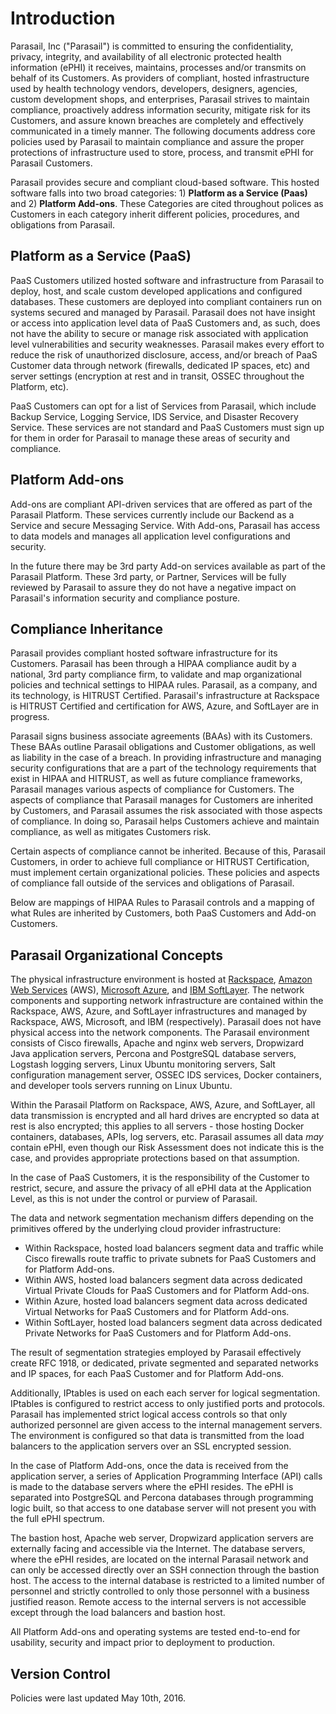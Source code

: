 # Introduction

Parasail, Inc ("Parasail") is committed to ensuring the confidentiality, privacy, integrity, and availability of all electronic protected health information (ePHI) it receives, maintains, processes and/or transmits on behalf of its Customers. As providers of compliant, hosted infrastructure used by health technology vendors, developers, designers, agencies, custom development shops, and enterprises, Parasail strives to maintain compliance, proactively address information security, mitigate risk for its Customers, and assure known breaches are completely and effectively communicated in a timely manner. The following documents address core policies used by Parasail to maintain compliance and assure the proper protections of infrastructure used to store, process, and transmit ePHI for Parasail Customers.

Parasail provides secure and compliant cloud-based software. This hosted software falls into two broad categories: 1) **Platform as a Service (Paas)** and 2) **Platform Add-ons**. These Categories are cited throughout polices as Customers in each category inherit different policies, procedures, and obligations from Parasail.

## Platform as a Service (PaaS)

PaaS Customers utilized hosted software and infrastructure from Parasail to deploy, host, and scale custom developed applications and configured databases. These customers are deployed into compliant containers run on systems secured and managed by Parasail. Parasail does not have insight or access into application level data of PaaS Customers and, as such, does not have the ability to secure or manage risk associated with application level vulnerabilities and security weaknesses. Parasail makes every effort to reduce the risk of unauthorized disclosure, access, and/or breach of PaaS Customer data through network (firewalls, dedicated IP spaces, etc) and server settings (encryption at rest and in transit, OSSEC throughout the Platform, etc).

PaaS Customers can opt for a list of Services from Parasail, which include Backup Service, Logging Service, IDS Service, and Disaster Recovery Service. These services are not standard and PaaS Customers must sign up for them in order for Parasail to manage these areas of security and compliance.

## Platform Add-ons

Add-ons are compliant API-driven services that are offered as part of the Parasail Platform. These services currently include our Backend as a Service and secure Messaging Service. With Add-ons, Parasail has access to data models and manages all application level configurations and security.

In the future there may be 3rd party Add-on services available as part of the Parasail Platform. These 3rd party, or Partner, Services will be fully reviewed by Parasail to assure they do not have a negative impact on Parasail's information security and compliance posture.

## Compliance Inheritance

Parasail provides compliant hosted software infrastructure for its Customers. Parasail has been through a HIPAA compliance audit by a national, 3rd party compliance firm, to validate and map organizational policies and technical settings to HIPAA rules. Parasail, as a company, and its technology, is HITRUST Certified.  Parasail's infrastructure at Rackspace is HITRUST Certified and certification for AWS, Azure, and SoftLayer are in progress.

Parasail signs business associate agreements (BAAs) with its Customers. These BAAs outline Parasail obligations and Customer obligations, as well as liability in the case of a breach. In providing infrastructure and managing security configurations that are a part of the technology requirements that exist in HIPAA and HITRUST, as well as future compliance frameworks, Parasail manages various aspects of compliance for Customers. The aspects of compliance that Parasail manages for Customers are inherited by Customers, and Parasail assumes the risk associated with those aspects of compliance. In doing so, Parasail helps Customers achieve and maintain compliance, as well as mitigates Customers risk.

Certain aspects of compliance cannot be inherited. Because of this, Parasail Customers, in order to achieve full compliance or HITRUST Certification, must implement certain organizational policies. These policies and aspects of compliance fall outside of the services and obligations of Parasail.

Below are mappings of HIPAA Rules to Parasail controls and a mapping of what Rules are inherited by Customers, both PaaS Customers and Add-on Customers.

## Parasail Organizational Concepts

The physical infrastructure environment is hosted at [Rackspace](http://broadcast.rackspace.com/downloads/pdfs/RackspaceSecurityApproach.pdf), [Amazon Web Services](https://aws.amazon.com/) (AWS), [Microsoft Azure](https://azure.microsoft.com/), and [IBM SoftLayer](http://www.softlayer.com/). The network components and supporting network infrastructure are contained within the Rackspace, AWS, Azure, and SoftLayer infrastructures and managed by Rackspace, AWS, Microsoft, and IBM (respectively). Parasail does not have physical access into the network components. The Parasail environment consists of Cisco firewalls, Apache and nginx web servers, Dropwizard Java application servers, Percona and PostgreSQL database servers, Logstash logging servers, Linux Ubuntu monitoring servers, Salt configuration management server, OSSEC IDS services, Docker containers, and developer tools servers running on Linux Ubuntu.

Within the Parasail Platform on Rackspace, AWS, Azure, and SoftLayer, all data transmission is encrypted and all hard drives are encrypted so data at rest is also encrypted; this applies to all servers - those hosting Docker containers, databases, APIs, log servers, etc. Parasail assumes all data *may* contain ePHI, even though our Risk Assessment does not indicate this is the case, and provides appropriate protections based on that assumption.

In the case of PaaS Customers, it is the responsibility of the Customer to restrict, secure, and assure the privacy of all ePHI data at the Application Level, as this is not under the control or purview of Parasail.

The data and network segmentation mechanism differs depending on the primitives offered by the underlying cloud provider infrastructure:

* Within Rackspace, hosted load balancers segment data and traffic while Cisco firewalls route traffic to private subnets for PaaS Customers and for Platform Add-ons.
* Within AWS, hosted load balancers segment data across dedicated Virtual Private Clouds for PaaS Customers and for Platform Add-ons.
* Within Azure, hosted load balancers segment data across dedicated Virtual Networks for PaaS Customers and for Platform Add-ons.
* Within SoftLayer, hosted load balancers segment data across dedicated Private Networks for PaaS Customers and for Platform Add-ons.

The result of segmentation strategies employed by Parasail effectively create RFC 1918, or dedicated, private segmented and separated networks and IP spaces, for each PaaS Customer and for Platform Add-ons.

Additionally, IPtables is used on each each server for logical segmentation. IPtables is configured to restrict access to only justified ports and protocols. Parasail has implemented strict logical access controls so that only authorized personnel are given access to the internal management servers. The environment is configured so that data is transmitted from the load balancers to the application servers over an SSL encrypted session.

In the case of Platform Add-ons, once the data is received from the application server, a series of Application Programming Interface (API) calls is made to the database servers where the ePHI resides. The ePHI is separated into PostgreSQL and Percona databases through programming logic built, so that access to one database server will not present you with the full ePHI spectrum.

The bastion host, Apache web server, Dropwizard application servers are externally facing and accessible via the Internet. The database servers, where the ePHI resides, are located on the internal Parasail network and can only be accessed directly over an SSH connection through the bastion host. The access to the internal database is restricted to a limited number of personnel and strictly controlled to only those personnel with a business justified reason. Remote access to the internal servers is not accessible except through the load balancers and bastion host.

All Platform Add-ons and operating systems are tested end-to-end for usability, security and impact prior to deployment to production.

## Version Control

Policies were last updated May 10th, 2016.
